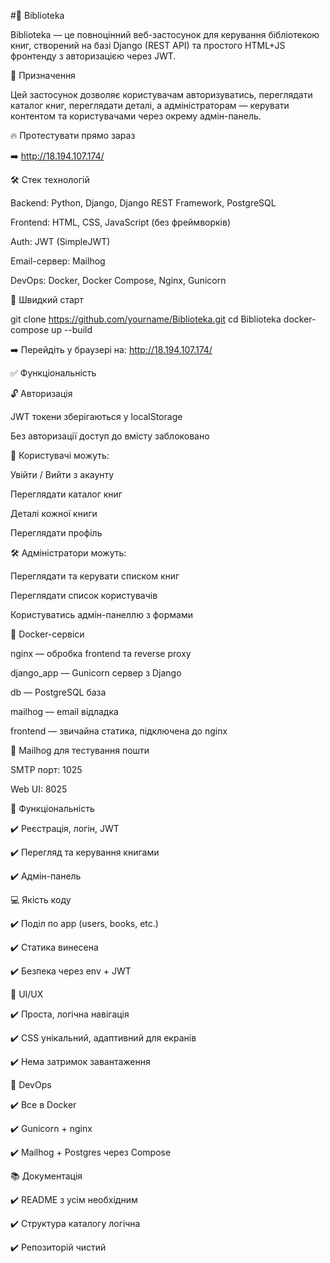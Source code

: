 #📄 Biblioteka

Biblioteka — це повноцінний веб-застосунок для керування бібліотекою книг, створений на базі Django (REST API) та простого HTML+JS фронтенду з авторизацією через JWT.

🧠 Призначення

Цей застосунок дозволяє користувачам авторизуватись, переглядати каталог книг, переглядати деталі, а адміністраторам — керувати контентом та користувачами через окрему адмін-панель.

🔥 Протестувати прямо зараз

➡️ http://18.194.107.174/

🛠️ Стек технологій

Backend: Python, Django, Django REST Framework, PostgreSQL

Frontend: HTML, CSS, JavaScript (без фреймворків)

Auth: JWT (SimpleJWT)

Email-сервер: Mailhog

DevOps: Docker, Docker Compose, Nginx, Gunicorn

🚀 Швидкий старт

git clone https://github.com/yourname/Biblioteka.git
cd Biblioteka
docker-compose up --build

➡️ Перейдіть у браузері на: http://18.194.107.174/

✅ Функціональність

🔓 Авторизація

JWT токени зберігаються у localStorage

Без авторизації доступ до вмісту заблоковано

👤 Користувачі можуть:

Увійти / Вийти з акаунту

Переглядати каталог книг

Деталі кожної книги

Переглядати профіль

🛠️ Адміністратори можуть:

Переглядати та керувати списком книг

Переглядати список користувачів

Користуватись адмін-панеллю з формами

🐳 Docker-сервіси

nginx — обробка frontend та reverse proxy

django_app — Gunicorn сервер з Django

db — PostgreSQL база

mailhog — email відладка

frontend — звичайна статика, підключена до nginx

📨 Mailhog для тестування пошти

SMTP порт: 1025

Web UI: 8025

🎯 Функціональність 

✔️ Реєстрація, логін, JWT

✔️ Перегляд та керування книгами

✔️ Адмін-панель

💻 Якість коду 

✔️ Поділ по app (users, books, etc.)

✔️ Статика винесена

✔️ Безпека через env + JWT

🎨 UI/UX 

✔️ Проста, логічна навігація

✔️ CSS унікальний, адаптивний для екранів

✔️ Нема затримок завантаження

🚀 DevOps 

✔️ Все в Docker

✔️ Gunicorn + nginx

✔️ Mailhog + Postgres через Compose

📚 Документація 

✔️ README з усім необхідним

✔️ Структура каталогу логічна

✔️ Репозиторій чистий
